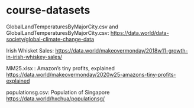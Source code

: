 # course-datasets

GlobalLandTemperaturesByMajorCity.csv and GlobalLandTemperaturesByMajorCity.csv: https://data.world/data-society/global-climate-change-data

Irish Whisket Sales: https://data.world/makeovermonday/2018w11-growth-in-irish-whiskey-sales/

MM25.xlsx : Amazon’s tiny profits, explained https://data.world/makeovermonday/2020w25-amazons-tiny-profits-explained

populationsg.csv: Population of Singapore https://data.world/hxchua/populationsg/

